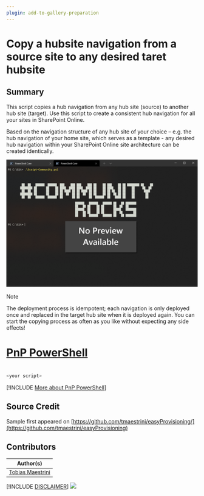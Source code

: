 ```yaml
---
plugin: add-to-gallery-preparation
---
```


# Copy a hubsite navigation from a source site to any desired taret hubsite

## Summary

This script copies a hub navigation from any hub site (source) to another hub site (target). Use this script to create a consistent hub navigation for all your sites in SharePoint Online.

Based on the navigation structure of any hub site of your choice – e.g. the hub navigation of your home site, which serves as a template - any desired hub navigation within your SharePoint Online site architecture can be created identically.

![Example Screenshot](assets/example.png)

> [!NOTE]
> The deployment process is idempotent; each navigation is only deployed once and replaced in the target hub site when it is deployed again. You can start the copying process as often as you like without expecting any side effects!


# [PnP PowerShell](#tab/pnpps)

```powershell

<your script>

```
[!INCLUDE [More about PnP PowerShell](../../docfx/includes/MORE-PNPPS.md)]


## Source Credit

Sample first appeared on [https://github.com/tmaestrini/easyProvisioning/](https://github.com/tmaestrini/easyProvisioning)

## Contributors

| Author(s) |
|-----------|
| [Tobias Maestrini](https://github.com/tmaestrini)|


[!INCLUDE [DISCLAIMER](../../docfx/includes/DISCLAIMER.md)]
<img src="https://m365-visitor-stats.azurewebsites.net/script-samples/scripts/template-script-submission" aria-hidden="true" />